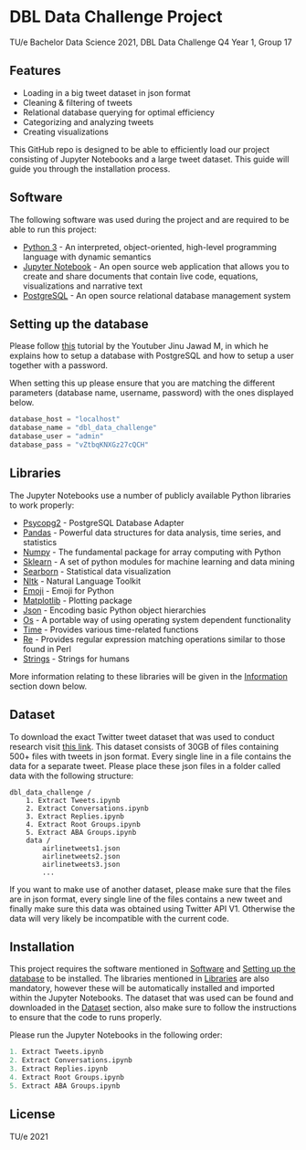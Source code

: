# DBL Data Challenge Project
TU/e Bachelor Data Science 2021, DBL Data Challenge Q4 Year 1, Group 17

## Features

- Loading in a big tweet dataset in json format
- Cleaning & filtering of tweets
- Relational database querying for optimal efficiency
- Categorizing and analyzing tweets
- Creating visualizations

This GitHub repo is designed to be able to efficiently load our project consisting of Jupyter Notebooks and a large tweet dataset. This guide will guide you through the installation process.

## Software

The following software was used during the project and are required to be able to run this project:

- [Python 3](https://www.python.org/download/releases/3.0/) - An interpreted, object-oriented, high-level programming language with dynamic semantics
- [Jupyter Notebook](https://jupyter.org/install) - An open source web application that allows you to create and share documents that contain live code, equations, visualizations and narrative text
- [PostgreSQL](https://www.postgresql.org/download/) - An open source relational database management system

## Setting up the database

Please follow [this](https://www.youtube.com/watch?v=O0WNoYO-29U) tutorial by the Youtuber Jinu Jawad M, in which he explains how to setup a database with PostgreSQL and how to setup a user together with a password.

When setting this up please ensure that you are matching the different parameters (database name, username, password) with the ones displayed below.
```py
database_host = "localhost"
database_name = "dbl_data_challenge"
database_user = "admin"
database_pass = "vZtbqKNXGz27cQCH"
```

## Libraries

The Jupyter Notebooks use a number of publicly available Python libraries to work properly:

- [Psycopg2](https://pypi.org/project/psycopg2/) - PostgreSQL Database Adapter
- [Pandas](https://pypi.org/project/pandas/) - Powerful data structures for data analysis, time series, and statistics
- [Numpy](https://pypi.org/project/numpy/) - The fundamental package for array computing with Python
- [Sklearn](https://pypi.org/project/scikit-learn/) - A set of python modules for machine learning and data mining
- [Searborn](https://pypi.org/project/seaborn/) - Statistical data visualization
- [Nltk](https://pypi.org/project/nltk/) - Natural Language Toolkit
- [Emoji](https://pypi.org/project/emoji/) - Emoji for Python
- [Matplotlib](https://pypi.org/project/matplotlib/) - Plotting package
- [Json](https://docs.python.org/3/library/json.html) - Encoding basic Python object hierarchies
- [Os](https://docs.python.org/3/library/os.html) - A portable way of using operating system dependent functionality
- [Time](https://docs.python.org/3/library/time.html) - Provides various time-related functions
- [Re](https://docs.python.org/3/library/re.html) - Provides regular expression matching operations similar to those found in Perl
- [Strings](https://pypi.org/project/strings/) - Strings for humans

More information relating to these libraries will be given in the [Information](#information) section down below.

## Dataset

To download the exact Twitter tweet dataset that was used to conduct research visit [this link](https://surfdrive.surf.nl/files/index.php/s/Dz082kih8yMGB5P). This dataset consists of 30GB of files containing 500+ files with tweets in json format. Every single line in a file contains the data for a separate tweet. Please place these json files in a folder called data with the following structure:
```
dbl_data_challenge /
    1. Extract Tweets.ipynb
    2. Extract Conversations.ipynb
    3. Extract Replies.ipynb
    4. Extract Root Groups.ipynb
    5. Extract ABA Groups.ipynb
    data /
        airlinetweets1.json
        airlinetweets2.json
        airlinetweets3.json
        ...
```
If you want to make use of another dataset, please make sure that the files are in json format, every single line of the files contains a new tweet and finally make sure this data was obtained using Twitter API V1. Otherwise the data will very likely be incompatible with the current code.

## Installation

This project requires the software mentioned in [Software](#software) and [Setting up the database](#setting-up-the-database) to be installed. The libraries mentioned in [Libraries](#libraries) are also mandatory, however these will be automatically installed and imported within the Jupyter Notebooks. The dataset that was used can be found and downloaded in the [Dataset](#dataset) section, also make sure to follow the instructions to ensure that the code to runs properly.

Please run the Jupyter Notebooks in the following order:
```py
1. Extract Tweets.ipynb
2. Extract Conversations.ipynb
3. Extract Replies.ipynb
4. Extract Root Groups.ipynb
5. Extract ABA Groups.ipynb
```

## License

TU/e 2021
